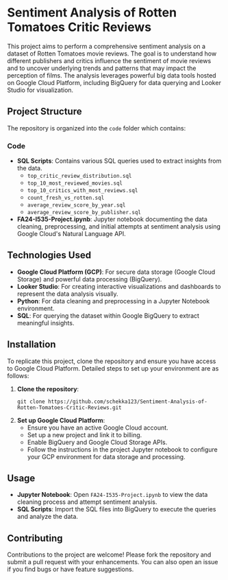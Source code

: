 # Sentiment Analysis of Rotten Tomatoes Critic Reviews

This project aims to perform a comprehensive sentiment analysis on a dataset of Rotten Tomatoes movie reviews. The goal is to understand how different publishers and critics influence the sentiment of movie reviews and to uncover underlying trends and patterns that may impact the perception of films. The analysis leverages powerful big data tools hosted on Google Cloud Platform, including BigQuery for data querying and Looker Studio for visualization.

## Project Structure

The repository is organized into the `code` folder which contains:

### Code
- **SQL Scripts**: Contains various SQL queries used to extract insights from the data.
  - `top_critic_review_distribution.sql`
  - `top_10_most_reviewed_movies.sql`
  - `top_10_critics_with_most_reviews.sql`
  - `count_fresh_vs_rotten.sql`
  - `average_review_score_by_year.sql`
  - `average_review_score_by_publisher.sql`
- **FA24-I535-Project.ipynb**: Jupyter notebook documenting the data cleaning, preprocessing, and initial attempts at sentiment analysis using Google Cloud's Natural Language API.

## Technologies Used

- **Google Cloud Platform (GCP)**: For secure data storage (Google Cloud Storage) and powerful data processing (BigQuery).
- **Looker Studio**: For creating interactive visualizations and dashboards to represent the data analysis visually.
- **Python**: For data cleaning and preprocessing in a Jupyter Notebook environment.
- **SQL**: For querying the dataset within Google BigQuery to extract meaningful insights.

## Installation

To replicate this project, clone the repository and ensure you have access to Google Cloud Platform. Detailed steps to set up your environment are as follows:

1. **Clone the repository**:
   ```
   git clone https://github.com/schekka123/Sentiment-Analysis-of-Rotten-Tomatoes-Critic-Reviews.git
   ```
2. **Set up Google Cloud Platform**:
   - Ensure you have an active Google Cloud account.
   - Set up a new project and link it to billing.
   - Enable BigQuery and Google Cloud Storage APIs.
   - Follow the instructions in the project Jupyter notebook to configure your GCP environment for data storage and processing.

## Usage

- **Jupyter Notebook**: Open `FA24-I535-Project.ipynb` to view the data cleaning process and attempt sentiment analysis.
- **SQL Scripts**: Import the SQL files into BigQuery to execute the queries and analyze the data.

## Contributing

Contributions to the project are welcome! Please fork the repository and submit a pull request with your enhancements. You can also open an issue if you find bugs or have feature suggestions.
